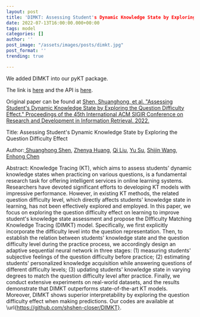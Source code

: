 ```yaml
---
layout: post
title: 'DIMKT: Assessing Student's Dynamic Knowledge State by Exploring the Question Difficulty Effect'
date: 2022-07-13T16:00:00.000+00:00
tags: model
categories: []
author: ''
post_image: "/assets/images/posts/dimkt.jpg"
post_format: ''
trending: true

---
```

We added DIMKT into our pyKT package.

The link is [here](https://pykt-toolkit.readthedocs.io/en/latest/models.html#dimkt) and the API is [here](https://pykt-toolkit.readthedocs.io/en/latest/pykt.models.html#module-pykt.models.dimkt).

Original paper can be found at [Shen, Shuanghong, et al. "Assessing Student's Dynamic Knowledge State by Exploring the Question Difficulty Effect." Proceedings of the 45th International ACM SIGIR Conference on Research and Development in Information Retrieval. 2022.](https://dl.acm.org/doi/pdf/10.1145/3477495.3531939)

Title: Assessing Student's Dynamic Knowledge State by Exploring the Question Difficulty Effect

Author:[ Shuanghong Shen](https://dl.acm.org/profile/99659564615), [Zhenya Huang](https://dl.acm.org/profile/99659086161), [Qi Liu](https://dl.acm.org/profile/83358683257), [Yu Su](https://dl.acm.org/profile/99658749238), [Shijin Wang](https://dl.acm.org/profile/99659455473), [Enhong Chen](https://dl.acm.org/profile/81323488612)

Abstract: Knowledge Tracing (KT), which aims to assess students' dynamic knowledge states when practicing on various questions, is a fundamental research task for offering intelligent services in online learning systems. Researchers have devoted significant efforts to developing KT models with impressive performance. However, in existing KT methods, the related question difficulty level, which directly affects students' knowledge state in learning, has not been effectively explored and employed. In this paper, we focus on exploring the question difficulty effect on learning to improve student's knowledge state assessment and propose the DIfficulty Matching Knowledge Tracing (DIMKT) model. Specifically, we first explicitly incorporate the difficulty level into the question representation. Then, to establish the relation between students' knowledge state and the question difficulty level during the practice process, we accordingly design an adaptive sequential neural network in three stages: (1) measuring students' subjective feelings of the question difficulty before practice; (2) estimating students' personalized knowledge acquisition while answering questions of different difficulty levels; (3) updating students' knowledge state in varying degrees to match the question difficulty level after practice. Finally, we conduct extensive experiments on real-world datasets, and the results demonstrate that DIMKT outperforms state-of-the-art KT models. Moreover, DIMKT shows superior interpretability by exploring the question difficulty effect when making predictions. Our codes are available at \url{https://github.com/shshen-closer/DIMKT}.